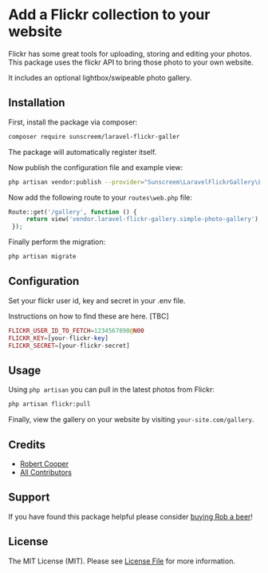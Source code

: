 # Add a Flickr collection to your website

Flickr has some great tools for uploading, storing and editing your photos. This package uses the flickr API to bring those photo to your own website.

It includes an optional lightbox/swipeable photo gallery.

## Installation

First, install the package via composer:

```bash
composer require sunscreem/laravel-flickr-galler
```

The package will automatically register itself.

Now publish the configuration file and example view:

```bash
php artisan vendor:publish --provider="Sunscreem\LaravelFlickrGallery\LaravelFlickrGalleryServiceProvider"
```

Now add the following route to your `routes\web.php` file:

```php
Route::get('/gallery', function () {
     return view('vendor.laravel-flickr-gallery.simple-photo-gallery');
 });
```

Finally perform the migration:

```bash
php artisan migrate
```

## Configuration

Set your flickr user id, key and secret in your .env file.

Instructions on how to find these are here. [TBC]

```php 
FLICKR_USER_ID_TO_FETCH=1234567890@N00
FLICKR_KEY=[your-flickr-key]
FLICKR_SECRET=[your-flickr-secret]
```

## Usage

Using `php artisan` you can pull in the latest photos from Flickr:

```bash
php artisan flickr:pull
```

Finally, view the gallery on your website by visiting `your-site.com/gallery`.

## Credits

- [Robert Cooper](https://robertcooper.xyz)
- [All Contributors](../../contributors)

## Support 

If you have found this package helpful please consider [buying Rob a beer](https://buyrobabeer.com)!

## License

The MIT License (MIT). Please see [License File](LICENSE.md) for more information.






